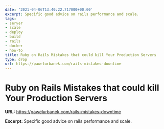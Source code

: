 ```yaml
---
date: '2021-04-06T13:40:22.717000+00:00'
excerpt: Specific good advice on rails performance and scale.
tags:
- server
- scale
- deploy
- build
- rails
- docker
- how-to
title: Ruby on Rails Mistakes that could kill Your Production Servers
type: drop
url: https://pawelurbanek.com/rails-mistakes-downtime
---
```


# Ruby on Rails Mistakes that could kill Your Production Servers

**URL:** https://pawelurbanek.com/rails-mistakes-downtime

**Excerpt:** Specific good advice on rails performance and scale.
